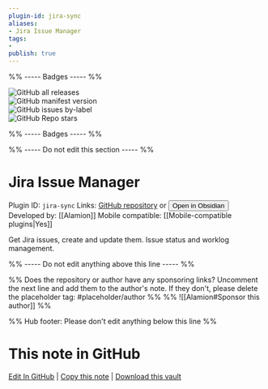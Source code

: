 ```yaml
---
plugin-id: jira-sync
aliases:
- Jira Issue Manager
tags: 
- 
publish: true
---
```


%% ----- Badges ----- %%

![GitHub all releases](https://img.shields.io/github/downloads/Alamion/obsidian-jira-sync/total?color=573E7A&logo=github&style=for-the-badge)   
![GitHub manifest version](https://img.shields.io/github/manifest-json/v/Alamion/obsidian-jira-sync?color=573E7A&logo=github&style=for-the-badge)   
![GitHub issues by-label](https://img.shields.io/github/issues/Alamion/obsidian-jira-sync/help%20wanted?color=573E7A&logo=github&style=for-the-badge)   
![GitHub Repo stars](https://img.shields.io/github/stars/Alamion/obsidian-jira-sync?color=573E7A&logo=github&style=for-the-badge)

%% ----- Badges ----- %%

%% ----- Do not edit this section ----- %%

# Jira Issue Manager

Plugin ID: `jira-sync`
Links: [GitHub repository](https://github.com/Alamion/obsidian-jira-sync) or [<button id=HH>Open in Obsidian</button>](obsidian://show-plugin?id=jira-sync)
Developed by: [[Alamion]]
Mobile compatible: [[Mobile-compatible plugins|Yes]]

Get Jira issues, create and update them. Issue status and worklog management.

%% ----- Do not edit anything above this line ----- %% 

%% Does the repository or author have any sponsoring links? Uncomment the next line and add them to the author's note. If they don't, please delete the placeholder tag: #placeholder/author %%
%% ![[Alamion#Sponsor this author]] %%

%% Hub footer: Please don't edit anything below this line %%

# This note in GitHub

<span class="git-footer">[Edit In GitHub](https://github.dev/obsidian-community/obsidian-hub/blob/main/02%20-%20Community%20Expansions/02.05%20All%20Community%20Expansions/Plugins/jira-sync.md "git-hub-edit-note") | [Copy this note](https://raw.githubusercontent.com/obsidian-community/obsidian-hub/main/02%20-%20Community%20Expansions/02.05%20All%20Community%20Expansions/Plugins/jira-sync.md "git-hub-copy-note") | [Download this vault](https://github.com/obsidian-community/obsidian-hub/archive/refs/heads/main.zip "git-hub-download-vault") </span>
